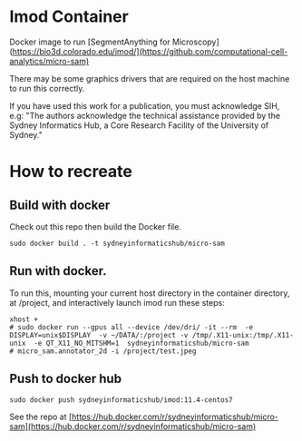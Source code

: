 # Imod Container

Docker image to run [SegmentAnything for Microscopy](https://bio3d.colorado.edu/imod/](https://github.com/computational-cell-analytics/micro-sam)

There may be some graphics drivers that are required on the host machine to run this correctly.

If you have used this work for a publication, you must acknowledge SIH, e.g: "The authors acknowledge the technical assistance provided by the Sydney Informatics Hub, a Core Research Facility of the University of Sydney."


# How to recreate

## Build with docker
Check out this repo then build the Docker file.
```
sudo docker build . -t sydneyinformaticshub/micro-sam
```

## Run with docker.
To run this, mounting your current host directory in the container directory, at /project, and interactively launch imod run these steps:
```
xhost +
# sudo docker run --gpus all --device /dev/dri/ -it --rm  -e DISPLAY=unix$DISPLAY  -v ~/DATA/:/project -v /tmp/.X11-unix:/tmp/.X11-unix  -e QT_X11_NO_MITSHM=1  sydneyinformaticshub/micro-sam
# micro_sam.annotator_2d -i /project/test.jpeg
```

## Push to docker hub
```
sudo docker push sydneyinformaticshub/imod:11.4-centos7
```

See the repo at [https://hub.docker.com/r/sydneyinformaticshub/micro-sam](https://hub.docker.com/r/sydneyinformaticshub/micro-sam)



